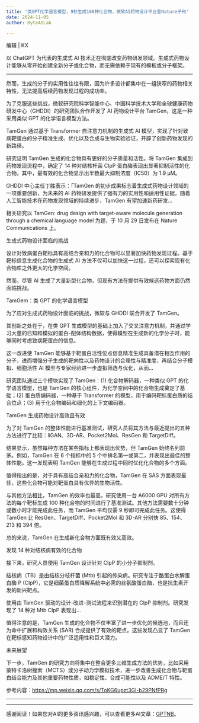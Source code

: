 ```yaml
---
title: '类GPT化学语言模型，9秒生成100种化合物，微软AI药物设计平台登Nature子刊'
date: 2024-11-05
author: ByteAILab

---
```


编辑 | KX

以 ChatGPT 为代表的生成式 AI 技术正在彻底改变药物研发领域。生成式药物设计能够从零开始创建全新分子或化合物，而无需依赖于现有的模板或分子框架。

---


然而，生成的分子的实用性往往有限，因为许多设计都集中在一组狭窄的药物相关特性，无法提高后续药物发现过程的成功率。

为了克服这些挑战，微软研究院科学智能中心、中国科学技术大学和全球健康药物研发中心（GHDDI）的研究团队合作开发了 AI 药物设计平台 TamGen，这是一种采用类似 GPT 的化学语言模型方法。

TamGen 通过基于 Transformer 自注意力机制的生成式 AI 模型，实现了针对致病靶蛋白的分子精准生成、优化以及合成与生物实验验证，开辟了创新药物发现的新路径。

研究证明 TamGen 生成的化合物具有更好的分子质量和活性。将 TamGen 集成到药物发现流程中，确定了 14 种对结核杆菌 ClpP 蛋白酶表现出显著抑制活性的化合物。其中，最有效的化合物显示出半数最大抑制浓度（IC50）为 1.9 μM。

GHDDI 中心主任丁胜表示：「TamGen 的初步成果标志着生成式药物设计领域的一项重要创新，为未来的 AI 药物研发提供了强有力的实用性和适用性证据。随着人工智能技术在药物发现领域的持续进步，TamGen 有望加速新药研发...

相关研究以 TamGen: drug design with target-aware molecule generation through a chemical language model 为题，于 10 月 29 日发布在 Nature Communications 上。

生成式药物设计面临的挑战

设计对致病蛋白靶标具有高结合亲和力的化合物可以显著加快药物发现过程。基于靶标信息生成化合物的生成式 AI 方法不仅可以加快这一过程，还可以探索现有化合物库之外更大的化学空间。

然而，尽管 AI 生成了大量新型化合物，但现有方法在提供有效候选药物方面仍然面临挑战。

TamGem：类 GPT 的化学语言模型

为了应对生成式药物设计面临的挑战，微软与 GHDDI 联合开发了 TamGen。

其创新之处在于，在类 GPT 生成模型的基础上加入了交叉注意力机制，并通过学习大量的已知和模拟的蛋白-配体结构数据，使得模型在生成新的化学分子时，能够同时考虑致病靶蛋白的信息。

这一改进使 TamGen 能够基于靶蛋白活性位点信息精准生成具备潜在相互作用的分子，进而增强分子生成的靶向性以及药物设计的合理性与精准度，再结合分子模拟、细胞活性 AI 模型与专家经验进一步虚拟筛选与优化，从而...

研究团队通过三个模块实现了 TamGen：(1) 化合物解码器，一种类似 GPT 的化学语言模型，也是 TamGen 的核心组件，为化学空间中的化合物生成奠定了基础；(2) 蛋白质编码器，一种基于 Transformer 的模型，用于编码靶标蛋白质的结合位点；(3) 用于化合物编码和细化的上下文编码器。

TamGen 生成药物设计高效且有效

为了对 TamGen 的整体性能进行基准测试，研究人员将其方法与最近提出的五种方法进行了比较：liGAN、3D-AR、Pocket2Mol、ResGen 和 TargetDiff。

结果显示，虽然每种方法在某些指标上都表现出优势，但 TamGen 始终名列前茅。例如，TamGen 在 6 个指标中的 5 个中排名第一或第二，并表现出最佳的整体性能。这一发现表明 TamGen 能够在生成过程中同时优化化合物的多个方面。

值得指出的是，对于具有高结合亲和力的化合物，TamGen 在 SAS 方面表现最佳，这些化合物可能对靶蛋白具有优异的生物活性。

与其他方法相比，TamGen 的效率也最高。研究使用一台 A6000 GPU 对所有方法的每个靶标生成 100 种化合物的时间进行了基准测试。其他方法需要数十分钟或数小时才能完成此任务，而 TamGen 平均仅需 9 秒即可完成此任务。这使得 TamGen 比 ResGen、TargetDiff、Pocket2Mol 和 3D-AR 分别快 85、154、213 和 394 倍。

总的来说，TamGen 在生成新化合物方面既有效又高效。

发现 14 种对结核病有效的化合物

接下来，研究人员使用 TamGen 设计针对 ClpP 的小分子抑制剂。

结核病（TB）是由结核分枝杆菌 (Mtb) 引起的传染病。研究专注于酪蛋白水解蛋白酶 P (ClpP)，它是细菌蛋白质降解系统中必需的丝氨酸蛋白酶，也是抗生素开发的新兴靶点。

使用由 TamGen 驱动的设计-改进-测试流程来识别潜在的 ClpP 抑制剂。研究发现了 14 种对 Mtb ClpP 表现出...

值得注意的是，TamGen 生成的化合物不仅丰富了进一步优化的候选池，而且还为命中扩展和构效关系 (SAR) 合成提供了有效的靶点。这些发现凸显了 TamGen 在靶标感知药物设计中的广泛适用性和巨大潜力。

未来展望

下一步，TamGen 的研究方向将集中在整合更多三维生成方法的优势，比如采用蒙特卡洛树搜索（MCTS）或分子动力学模拟技术，进一步改善生成化合物与靶蛋白结合能力及其他重要药物性质，如稳定性、合成可能性以及 ADME/T 特性。

参考内容：https://mp.weixin.qq.com/s/ToKG6upzt3Gl-b29PNfPRg

---
---
感谢阅读！如果您对AI的更多资讯感兴趣，可以查看更多AI文章：[GPTNB](https://gptnb.com)。